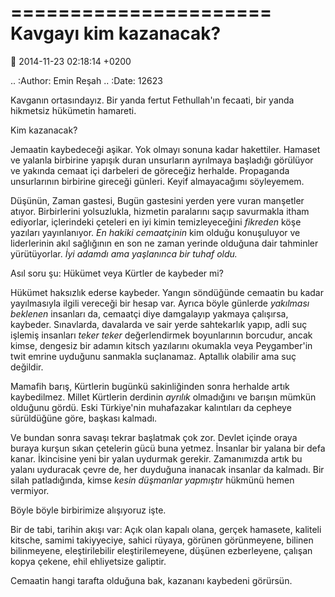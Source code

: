 ======================
Kavgayı kim kazanacak?
======================

:date: 2014-11-23 02:18:14 +0200

.. :Author: Emin Reşah
.. :Date:   12623

Kavganın ortasındayız. Bir yanda fertut Fethullah'ın fecaati, bir yanda
hikmetsiz hükümetin hamareti.

Kim kazanacak?

Jemaatin kaybedeceği aşikar. Yok olmayı sonuna kadar hakettiler. Hamaset
ve yalanla birbirine yapışık duran unsurların ayrılmaya başladığı
görülüyor ve yakında cemaat içi darbeleri de göreceğiz herhalde.
Propaganda unsurlarının birbirine gireceği günleri. Keyif almayacağımı
söyleyemem.

Düşünün, Zaman gastesi, Bugün gastesini yerden yere vuran manşetler
atıyor. Birbirlerini yolsuzlukla, hizmetin paralarını saçıp savurmakla
itham ediyorlar, içlerindeki çeteleri en iyi kimin temizleyeceğini
*fikreden* köşe yazıları yayınlanıyor. *En hakiki cemaatçinin* kim
olduğu konuşuluyor ve liderlerinin akıl sağlığının en son ne zaman
yerinde olduğuna dair tahminler yürütüyorlar. *İyi adamdı ama yaşlanınca
bir tuhaf oldu.*

Asıl soru şu: Hükümet veya Kürtler de kaybeder mi?

Hükümet haksızlık ederse kaybeder. Yangın söndüğünde cemaatin bu kadar
yayılmasıyla ilgili vereceği bir hesap var. Ayrıca böyle günlerde
*yakılması beklenen* insanları da, cemaatçi diye damgalayıp yakmaya
çalışırsa, kaybeder. Sınavlarda, davalarda ve sair yerde sahtekarlık
yapıp, adli suç işlemiş insanları *teker teker* değerlendirmek
boyunlarının borcudur, ancak kimse, dengesiz bir adamın kitsch
yazılarını okumakla veya Peygamber'in twit emrine uyduğunu sanmakla
suçlanamaz. Aptallık olabilir ama suç değildir.

Mamafih barış, Kürtlerin bugünkü sakinliğinden sonra herhalde artık
kaybedilmez. Millet Kürtlerin derdinin *ayrılık* olmadığını ve barışın
mümkün olduğunu gördü. Eski Türkiye'nin muhafazakar kalıntıları da
cepheye sürüldüğüne göre, başkası kalmadı.

Ve bundan sonra savaşı tekrar başlatmak çok zor. Devlet içinde oraya
buraya kurşun sıkan çetelerin gücü buna yetmez. İnsanlar bir yalana bir
defa kanar. İkincisine yeni bir yalan uydurmak gerekir. Zamanımızda
artık bu yalanı uyduracak çevre de, her duyduğuna inanacak insanlar da
kalmadı. Bir silah patladığında, kimse *kesin düşmanlar yapmıştır*
hükmünü hemen vermiyor.

Böyle böyle birbirimize alışıyoruz işte.

Bir de tabi, tarihin akışı var: Açık olan kapalı olana, gerçek hamasete,
kaliteli kitsche, samimi takiyyeciye, sahici rüyaya, görünen
görünmeyene, bilinen bilinmeyene, eleştirilebilir eleştirilemeyene,
düşünen ezberleyene, çalışan kopya çekene, ehil ehliyetsize galiptir.

Cemaatin hangi tarafta olduğuna bak, kazananı kaybedeni görürsün.
